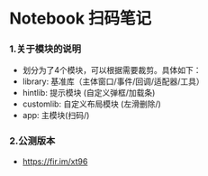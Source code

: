 # Notebook 扫码笔记

### 1.关于模块的说明

- 划分为了4个模块，可以根据需要裁剪。具体如下：
- library:  	   基准库（主体窗口/事件/回调/适配器/工具）
- hintlib:         提示模块   (自定义弹框/加载条)
- customlib:       自定义布局模块   (左滑删除/)
- app:        	   主模块(扫码/)


### 2.公测版本
- https://fir.im/xt96


























